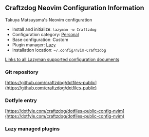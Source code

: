 ## Craftzdog Neovim Configuration Information

Takuya Matsuyama's Neovim configuration

- Install and initialize: `lazyman -w Craftzdog`
- Configuration category: [Personal](https://github.com/doctorfree/nvim-lazyman#personal-configurations)
- Base configuration:     Custom
- Plugin manager:         [Lazy](https://github.com/folke/lazy.nvim)
- Installation location:  `~/.config/nvim-Craftzdog`

[Links to all Lazyman supported configuration documents](https://github.com/doctorfree/nvim-lazyman/wiki/infodocs)

### Git repository

[https://github.com/craftzdog/dotfiles-public](https://github.com/craftzdog/dotfiles-public)

### Dotfyle entry

[https://dotfyle.com/craftzdog/dotfiles-public-config-nvim](https://dotfyle.com/craftzdog/dotfiles-public-config-nvim)

### Lazy managed plugins

